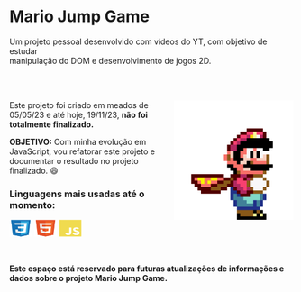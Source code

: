# Mario Jump Game
<p color="red">Um projeto pessoal desenvolvido com vídeos do YT, com objetivo de estudar <br>
  manipulação do DOM e desenvolvimento de jogos 2D.</p><br><br>

<div style="margin-bottom:100px">
<img width=42% align="right" src="https://github.com/ggarsk/Mario-Jump-Game/blob/main/Mario%20Jump/src/images/mario.gif" />
<p>Este projeto foi criado em meados de 05/05/23 e até hoje, 19/11/23, <strong>não foi totalmente finalizado.</strong></p>
  <p><strong>OBJETIVO:</strong> Com minha evolução em JavaScript, vou refatorar este projeto e documentar o resultado no projeto finalizado. 😄</p>
<h3>Linguagens mais usadas até o momento:</h3>
<div style="display: inline_block">
  <img align="center" alt="garsk-css" height="30" width="40" src="https://raw.githubusercontent.com/devicons/devicon/master/icons/css3/css3-original.svg">
  <img align="center" alt="garsk-html" height="30" width="40" src="https://raw.githubusercontent.com/devicons/devicon/master/icons/html5/html5-original.svg"> 
  <img align="center" alt="garsk-js" height="30" width="40" src="https://raw.githubusercontent.com/devicons/devicon/master/icons/javascript/javascript-plain.svg">
</div> <br><br>
  <p><strong>Este espaço está reservado para futuras atualizações de informações e dados sobre o projeto Mario Jump Game.</strong></p>
</div>
